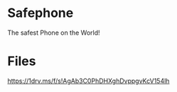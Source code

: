 # Safephone
The safest Phone on the World!

# Files
https://1drv.ms/f/s!AgAb3C0PhDHXghDvppgvKcV154lh
